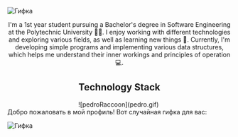
![Гифка](video_2024-06-08_23-36-04.gif)
<div align="center">

I'm a 1st year student pursuing a Bachelor's degree in Software Engineering at the Polytechnic University 👨‍🎓. I enjoy working with different technologies and exploring various fields, as well as learning new things 👾. Currently, I'm developing simple programs and implementing various data structures, which helps me understand their inner workings and principles of operation 💻.

</div>

<div align="center">
    <h2>Technology Stack</h2> ![pedroRaccoon](pedro.gif)
    <img src="">
</div>
Добро пожаловать в мой профиль! Вот случайная гифка для вас:

![Гифка](gif/test3.gif)
